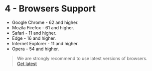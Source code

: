# 4 - Browsers Support

- Google Chrome - 62 and higher.
- Mozila Firefox - 61 and higher.
- Safari - 11 and higher.
- Edge - 16 and higher.
- Internet Explorer - 11 and higher.
- Opera - 54 and higher.

> We are strongly recommend to use latest versions of browsers.<br>
> [Get latest](http://outdatedbrowser.com/en)
